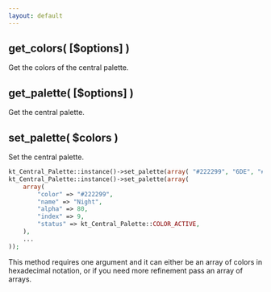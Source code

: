 ```yaml
---
layout: default
---
```


## get_colors( [$options] )

Get the colors of the central palette.

## get_palette( [$options] )

Get the central palette.

## set_palette( $colors )

Set the central palette.

```php
kt_Central_Palette::instance()->set_palette(array( "#222299", "6DE", "#777" ... ));
kt_Central_Palette::instance()->set_palette(array(
    array(
        "color" => "#222299",
        "name" => "Night",
        "alpha" => 80,
        "index" => 9,
        "status" => kt_Central_Palette::COLOR_ACTIVE,
    ),
    ...
));
```

This method requires one argument and it can either be an array of colors in hexadecimal notation, or if you need more refinement pass an array of arrays.